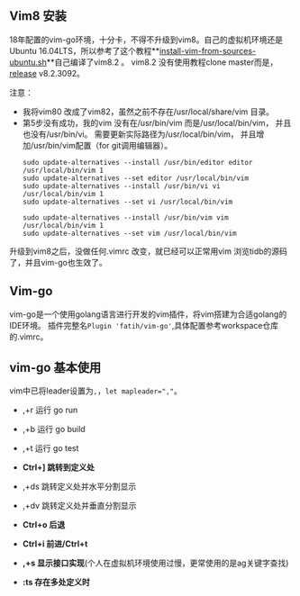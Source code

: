 ## Vim8 安装

18年配置的vim-go环境，十分卡，不得不升级到vim8。自己的虚拟机环境还是Ubuntu 16.04LTS，所以参考了这个教程**[install-vim-from-sources-ubuntu.sh](https://gist.github.com/shaypal5/4decf299db737dc66de0647a5d58f96a)**自己编译了vim8.2 。 vim8.2 没有使用教程clone master而是，[release](https://github.com/vim/vim/releases) v8.2.3092。

注意：

- 我将vim80 改成了vim82，虽然之前不存在/usr/local/share/vim 目录。
- 第5步没有成功，我的vim 没有在/usr/bin/vim 而是/usr/local/bin/vim， 并且也没有/usr/bin/vi。 需要更新实际路径为/usr/local/bin/vim， 并且增加/usr/bin/vim配置（for git调用编辑器）。 
  ```shell
  sudo update-alternatives --install /usr/bin/editor editor /usr/local/bin/vim 1
  sudo update-alternatives --set editor /usr/local/bin/vim
  sudo update-alternatives --install /usr/bin/vi vi /usr/local/bin/vim 1
  sudo update-alternatives --set vi /usr/local/bin/vim
  
  sudo update-alternatives --install /usr/bin/vim vim /usr/local/bin/vim 1
  sudo update-alternatives --set vim /usr/local/bin/vim
  ```

升级到vim8之后，没做任何.vimrc 改变，就已经可以正常用vim 浏览tidb的源码了，并且vim-go也生效了。



## Vim-go

vim-go是一个使用golang语言进行开发的vim插件，将vim搭建为合适golang的IDE环境。
插件完整名`Plugin 'fatih/vim-go'`,具体配置参考workspace仓库的.vimrc。



## vim-go 基本使用

vim中已将leader设置为`,`，`let mapleader=","`。
- ,+r  运行 go run
- ,+b  运行 go build
- ,+t  运行 go test


- **Ctrl+]  跳转到定义处**
- ,+ds  跳转定义处并水平分割显示
- ,+dv  跳转定义处并垂直分割显示


- **Ctrl+o 后退**
- **Ctrl+i  前进/Ctrl+t**


- **,+s    显示接口实现**(个人在虚拟机环境使用过慢，更常使用的是ag关键字查找) 


- **:ts 存在多处定义时**  
